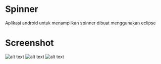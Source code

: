 # Spinner
Aplikasi android untuk menampilkan spinner dibuat menggunakan eclipse

# Screenshot
![alt text](https://i.imgur.com/TEhlf4Q.png)  ![alt text](https://i.imgur.com/9s49fFv.png)  ![alt text](https://i.imgur.com/ScoPKGj.png)

